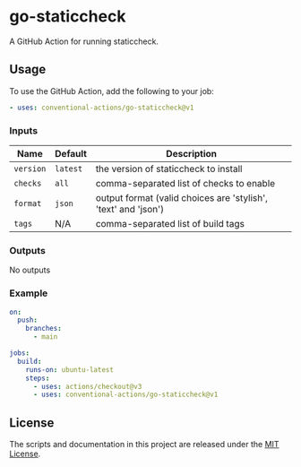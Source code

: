 # go-staticcheck

A GitHub Action for running staticcheck.

## Usage

To use the GitHub Action, add the following to your job:

```yaml
- uses: conventional-actions/go-staticcheck@v1
```

### Inputs

| Name      | Default  | Description                                                    |
|-----------|----------|----------------------------------------------------------------|
| `version` | `latest` | the version of staticcheck to install                          |
| `checks`  | `all`    | comma-separated list of checks to enable                       |
| `format`  | `json`   | output format (valid choices are 'stylish', 'text' and 'json') |
| `tags`    | N/A      | comma-separated list of build tags                             |

### Outputs

No outputs

### Example

```yaml
on:
  push:
    branches:
      - main

jobs:
  build:
    runs-on: ubuntu-latest
    steps:
      - uses: actions/checkout@v3
      - uses: conventional-actions/go-staticcheck@v1
```

## License

The scripts and documentation in this project are released under the [MIT License](LICENSE).


